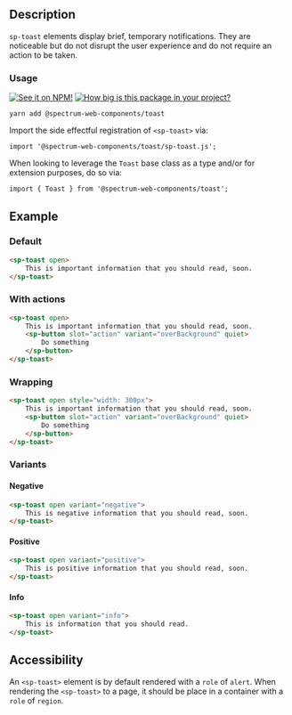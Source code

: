 ## Description

`sp-toast` elements display brief, temporary notifications. They are noticeable but do not disrupt the user experience and do not require an action to be taken.

### Usage

[![See it on NPM!](https://img.shields.io/npm/v/@spectrum-web-components/toast?style=for-the-badge)](https://www.npmjs.com/package/@spectrum-web-components/toast)
[![How big is this package in your project?](https://img.shields.io/bundlephobia/minzip/@spectrum-web-components/toast?style=for-the-badge)](https://bundlephobia.com/result?p=@spectrum-web-components/toast)

```
yarn add @spectrum-web-components/toast
```

Import the side effectful registration of `<sp-toast>` via:

```
import '@spectrum-web-components/toast/sp-toast.js';
```

When looking to leverage the `Toast` base class as a type and/or for extension purposes, do so via:

```
import { Toast } from '@spectrum-web-components/toast';
```

## Example

### Default

```html
<sp-toast open>
    This is important information that you should read, soon.
</sp-toast>
```

### With actions

```html
<sp-toast open>
    This is important information that you should read, soon.
    <sp-button slot="action" variant="overBackground" quiet>
        Do something
    </sp-button>
</sp-toast>
```

### Wrapping

```html
<sp-toast open style="width: 300px">
    This is important information that you should read, soon.
    <sp-button slot="action" variant="overBackground" quiet>
        Do something
    </sp-button>
</sp-toast>
```

### Variants

#### Negative

```html
<sp-toast open variant="negative">
    This is negative information that you should read, soon.
</sp-toast>
```

#### Positive

```html
<sp-toast open variant="positive">
    This is positive information that you should read, soon.
</sp-toast>
```

#### Info

```html
<sp-toast open variant="info">
    This is information that you should read.
</sp-toast>
```

## Accessibility

An `<sp-toast>` element is by default rendered with a `role` of `alert`. When rendering the `<sp-toast>` to a page, it should be place in a container with a `role` of `region`.
